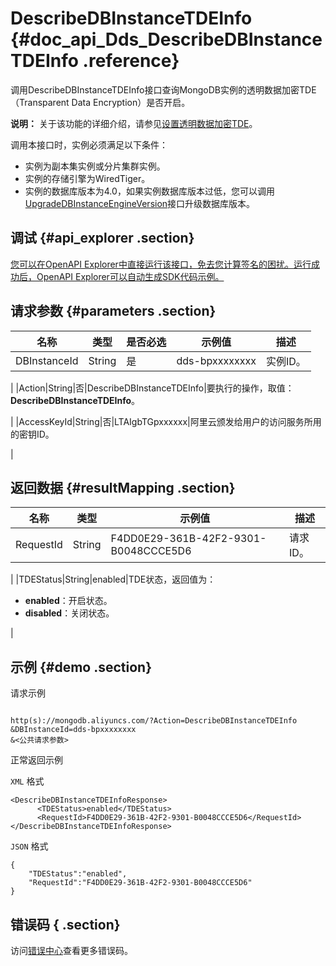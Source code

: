 # DescribeDBInstanceTDEInfo {#doc_api_Dds_DescribeDBInstanceTDEInfo .reference}

调用DescribeDBInstanceTDEInfo接口查询MongoDB实例的透明数据加密TDE（Transparent Data Encryption）是否开启。

**说明：** 关于该功能的详细介绍，请参见[设置透明数据加密TDE](~~131048~~)。

调用本接口时，实例必须满足以下条件：

-   实例为副本集实例或分片集群实例。
-   实例的存储引擎为WiredTiger。
-   实例的数据库版本为4.0，如果实例数据库版本过低，您可以调用[UpgradeDBInstanceEngineVersion](~~67608~~)接口升级数据库版本。

## 调试 {#api_explorer .section}

[您可以在OpenAPI Explorer中直接运行该接口，免去您计算签名的困扰。运行成功后，OpenAPI Explorer可以自动生成SDK代码示例。](https://api.aliyun.com/#product=Dds&api=DescribeDBInstanceTDEInfo&type=RPC&version=2015-12-01)

## 请求参数 {#parameters .section}

|名称|类型|是否必选|示例值|描述|
|--|--|----|---|--|
|DBInstanceId|String|是|dds-bpxxxxxxxx|实例ID。

 |
|Action|String|否|DescribeDBInstanceTDEInfo|要执行的操作，取值：**DescribeDBInstanceTDEInfo**。

 |
|AccessKeyId|String|否|LTAIgbTGpxxxxxx|阿里云颁发给用户的访问服务所用的密钥ID。

 |

## 返回数据 {#resultMapping .section}

|名称|类型|示例值|描述|
|--|--|---|--|
|RequestId|String|F4DD0E29-361B-42F2-9301-B0048CCCE5D6|请求ID。

 |
|TDEStatus|String|enabled|TDE状态，返回值为：

 -   **enabled**：开启状态。
-   **disabled**：关闭状态。

 |

## 示例 {#demo .section}

请求示例

``` {#request_demo}

http(s)://mongodb.aliyuncs.com/?Action=DescribeDBInstanceTDEInfo
&DBInstanceId=dds-bpxxxxxxxx
&<公共请求参数>

```

正常返回示例

`XML` 格式

``` {#xml_return_success_demo}
<DescribeDBInstanceTDEInfoResponse>
	  <TDEStatus>enabled</TDEStatus>
	  <RequestId>F4DD0E29-361B-42F2-9301-B0048CCCE5D6</RequestId>
</DescribeDBInstanceTDEInfoResponse>
```

`JSON` 格式

``` {#json_return_success_demo}
{
	"TDEStatus":"enabled",
	"RequestId":"F4DD0E29-361B-42F2-9301-B0048CCCE5D6"
}
```

## 错误码 { .section}

访问[错误中心](https://error-center.aliyun.com/status/product/Dds)查看更多错误码。

